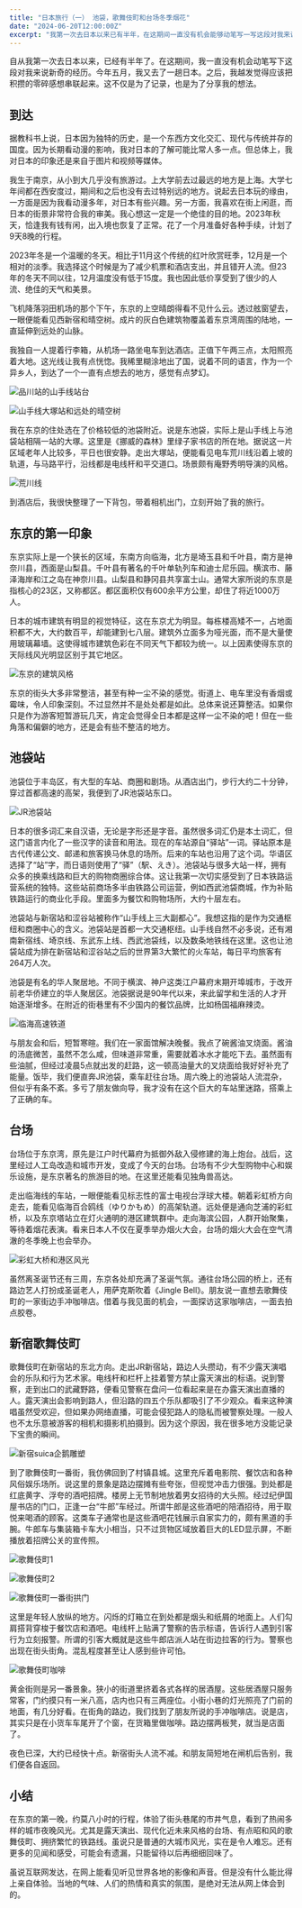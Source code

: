```yaml
---
title: "日本旅行（一） 池袋，歌舞伎町和台场冬季烟花"
date: "2024-06-20T12:00:00Z"
excerpt: "我第一次去日本以来已有半年，在这期间一直没有机会能够动笔写一写这段对我来说还算新奇的经历。今年五月我又去了一趟。在这以后我越发觉得应该把积攒出来的零碎感想串联起来。"
---
```


自从我第一次去日本以来，已经有半年了。在这期间，我一直没有机会动笔写下这段对我来说新奇的经历。今年五月，我又去了一趟日本。之后，我越发觉得应该把积攒的零碎感想串联起来。这不仅是为了记录，也是为了分享我的想法。

## 到达

据教科书上说，日本因为独特的历史，是一个东西方文化交汇、现代与传统并存的国度。因为长期看动漫的影响，我对日本的了解可能比常人多一点。但总体上，我对日本的印象还是来自于图片和视频等媒体。

我生于南京，从小到大几乎没有旅游过。上大学前去过最远的地方是上海。大学七年间都在西安度过，期间和之后也没有去过特别远的地方。说起去日本玩的缘由，一方面是因为我看动漫多年，对日本有些兴趣。另一方面，我喜欢在街上闲逛，而日本的街景非常符合我的审美。我心想这一定是一个绝佳的目的地。2023年秋天，恰逢我有钱有闲，出入境也恢复了正常。花了一个月准备好各种手续，计划了9天8晚的行程。

2023年冬是一个温暖的冬天。相比于11月这个传统的红叶欣赏旺季，12月是一个相对的淡季。我选择这个时候是为了减少机票和酒店支出，并且错开人流。但23年的冬天不同以往，12月温度没有低于15度。我也因此低价享受到了很少的人流、绝佳的天气和美景。

飞机降落羽田机场的那个下午，东京的上空晴朗得看不见什么云。透过舷窗望去，一眼便能看见西新宿和晴空树。成片的灰白色建筑物覆盖着东京湾周围的陆地，一直延伸到远处的山脉。

我独自一人提着行李箱，从机场一路坐电车到达酒店。正值下午两三点，太阳照亮着大地。这光线让我有点恍惚。我稀里糊涂地出了国，说着不同的语言，作为一个异乡人，到达了一个一直有点想去的地方，感觉有点梦幻。

![品川站的山手线站台](/assets/blog/2024-06-20-trip-to-japan-01/yamanote-sen-shinagawa.webp)

![山手线大塚站和远处的晴空树](/assets/blog/2024-06-20-trip-to-japan-01/yamanote-sen-ootsuka.webp)

我在东京的住处选在了价格较低的池袋附近。说是东池袋，实际上是山手线上与池袋站相隔一站的大塚。这里是《挪威的森林》里绿子家书店的所在地。据说这一片区域老年人比较多，平日也很安静。走出大塚站，便能看见电车荒川线沿着上坡的轨道，与马路平行，沿线都是电线杆和平交道口。场景颇有庵野秀明导演的风格。

![荒川线](/assets/blog/2024-06-20-trip-to-japan-01/arakawa-sen.webp)

到酒店后，我很快整理了一下背包，带着相机出门，立刻开始了我的旅行。

## 东京的第一印象

东京实际上是一个狭长的区域，东南方向临海，北方是埼玉县和千叶县，南方是神奈川县，西面是山梨县。千叶县有著名的千叶单轨列车和迪士尼乐园。横滨市、藤泽海岸和江之岛在神奈川县。山梨县和静冈县共享富士山。通常大家所说的东京是指核心的23区，又称都区。都区面积仅有600余平方公里，却住了将近1000万人。

日本的城市建筑有明显的视觉特征，这在东京尤为明显。每栋楼高矮不一，占地面积都不大，大约数百平，却能建到七八层。建筑外立面多为哑光面，而不是大量使用玻璃幕墙。这使得城市建筑色彩在不同天气下都较为统一。以上因素使得东京的天际线风光明显区别于其它地区。

![东京的建筑风格](/assets/blog/2024-06-20-trip-to-japan-01/ootsuka-arakawa-sen-skytree.webp)

东京的街头大多非常整洁，甚至有种一尘不染的感觉。街道上、电车里没有香烟或霉味，令人印象深刻。不过显然并不是处处都是如此。总体来说还算整洁。如果你只是作为游客短暂游玩几天，肯定会觉得全日本都是这样一尘不染的吧！但在一些角落和偏僻的地方，还是会有些不整洁的地方。

## 池袋站

池袋位于丰岛区，有大型的车站、商圈和剧场。从酒店出门，步行大约二十分钟，穿过首都高速的高架，我便到了JR池袋站东口。

![JR池袋站](/assets/blog/2024-06-20-trip-to-japan-01/jr-ikebukuro-eki.webp)

日本的很多词汇来自汉语，无论是字形还是字音。虽然很多词汇仍是本土词汇，但这门语言内化了一些汉字的读音和用法。现在的车站源自“驿站”一词。驿站原本是古代传递公文、邮递和旅客换马休息的场所。后来的车站也沿用了这个词。华语区选择了“站”字，而日语则使用了“驿”（駅、えき）。池袋站与很多大站一样，拥有众多的换乘线路和巨大的购物商圈综合体。这让我第一次切实感受到了日本铁路运营系统的独特。这些站前商场多半由铁路公司运营，例如西武池袋商城，作为补贴铁路运行的商业化手段。里面多为餐饮和购物场所，大约十层左右。

池袋站与新宿站和涩谷站被称作“山手线上三大副都心”。我想这指的是作为交通枢纽和商圈中心的含义。池袋站是首都一大交通枢纽。山手线自然不必多说，还有湘南新宿线、埼京线、东武东上线、西武池袋线，以及数条地铁线在这里。这也让池袋站成为排在新宿站和涩谷站之后的世界第3大繁忙的火车站，每日平均旅客有264万人次。

池袋是有名的华人聚居地。不同于横滨、神户这类江户幕府末期开埠城市，于改开前老华侨建立的华人聚居区。池袋据说是90年代以来，来此留学和生活的人才开始逐渐增多。在附近的街巷里有不少国内的餐饮品牌，比如杨国福麻辣烫。

![临海高速铁道](/assets/blog/2024-06-20-trip-to-japan-01/rinkai-sen.webp)

与朋友会和后，短暂寒暄。我们在一家面馆解决晚餐。我点了碗酱油叉烧面。酱油的汤底微苦，虽然不怎么咸，但味道非常重，需要就着冰水才能吃下去。虽然面有些油腻，但经过凌晨5点就出发的赶路，这一顿高油量大的叉烧面给我好好补充了能量。饭毕，我们便直奔JR池袋，乘车赶往台场。周六晚上的池袋站人流混杂，但似乎有条不紊。多亏了朋友做向导，我才没有在这个巨大的车站里迷路，搭乘上了正确的车。

## 台场

台场位于东京湾，原先是江户时代幕府为抵御外敌入侵修建的海上炮台。战后，这里经过人工岛改造和城市开发，变成了今天的台场。台场有不少大型购物中心和娱乐设施，是东京著名的旅游目的地。在这里还能看见独角兽高达。

走出临海线的车站，一眼便能看见标志性的富士电视台浮球大楼。朝着彩虹桥方向走去，能看见临海百合鸥线（ゆりかもめ）的高架轨道。远处便是通向芝浦的彩虹桥，以及东京塔站立在灯火通明的港区建筑群中。走向海滨公园，人群开始聚集，等待着烟花表演。看来日本人不仅在夏季举办烟火大会，台场的烟火大会在空气清澈的冬季晚上也会举办。

![彩虹大桥和港区风光](/assets/blog/2024-06-20-trip-to-japan-01/odaiba-rainbow-bridge-tokyo-tower.webp)

虽然离圣诞节还有三周，东京各处却充满了圣诞气氛。通往台场公园的桥上，还有路边艺人打扮成圣诞老人，用萨克斯吹着《Jingle Bell》。朋友说一直想去歌舞伎町的一家街边手冲咖啡店。借着与我见面的机会，一面探访这家咖啡店，一面去拍点胶卷。

## 新宿歌舞伎町

歌舞伎町在新宿站的东北方向。走出JR新宿站，路边人头攒动，有不少露天演唱会的乐队和行为艺术家。电线杆和栏杆上挂着警方禁止露天演出的标语。说到警察，走到出口的武藏野路，便看见警察在盘问一位看起来是在办露天演出直播的人。露天演出会影响到路人，但沿路的四五个乐队都吸引了不少观众。看来这种演唱虽然受欢迎，但如果办网络直播，可能会侵犯路人的隐私而被警察处理。一般人也不太乐意被游客的相机和摄影机拍摄到。因为这个原因，我在很多地方没能记录下宝贵的瞬间。

![新宿suica企鹅雕塑](/assets/blog/2024-06-20-trip-to-japan-01/shinjuku-eki-suika-pengin.webp)

到了歌舞伎町一番街，我仿佛回到了村镇县城。这里充斥着电影院、餐饮店和各种风俗娱乐场所。说这里的景象是路边摆摊有些夸张，但视觉冲击力很强。到处都是红底黄字、浮夸的酒吧招牌。楼房上无节制地放着男女招待的大头照。经过纪伊国屋书店的门口，正逢一台“牛郎”车经过。所谓牛郎是这些酒吧的陪酒招待，用于取悦来喝酒的顾客。这类车子通常也是这些酒吧花钱展示自家实力的，颇有黑道的手腕。牛郎车与集装箱卡车大小相当，只不过货物区域放着巨大的LED显示屏，不断播放着招牌公关的宣传照。

![歌舞伎町1](/assets/blog/2024-06-20-trip-to-japan-01/kabukicho.webp)

![歌舞伎町2](/assets/blog/2024-06-20-trip-to-japan-01/kabukicho-2.webp)

![歌舞伎町一番街拱门](/assets/blog/2024-06-20-trip-to-japan-01/kabukicho-ichibangai-arch.webp)

这里是年轻人放纵的地方。闪烁的灯箱立在到处都是烟头和纸屑的地面上。人们勾肩搭背穿梭于餐饮店和酒吧。电线杆上贴满了警察的告示标语，告诉行人遇到引客行为立刻报警。所谓的引客大概就是这些牛郎店派人站在街边拉客的行为。警察也出现在街头街角。混乱程度甚至让人感到些许可怕。

![歌舞伎町咖啡](/assets/blog/2024-06-20-trip-to-japan-01/kabukicho-cafe.webp)

黄金街则是另一番景象。狭小的街道里挤着各式各样的居酒屋。这些居酒屋只服务常客，门约摸只有一米八高，店内也只有三两座位。小街小巷的灯光照亮了门前的地面，有几分好看。在街角的路边，我们找到了朋友所说的手冲咖啡店。说是店，其实只是在小货车车尾开了个窗，在货箱里做咖啡。路边摆两板凳，就当是店面了。

夜色已深，大约已经快十点。新宿街头人流不减。和朋友简短地在闸机后告别，我们便各自返回。

## 小结

在东京的第一晚，约莫八小时的行程，体验了街头巷尾的市井气息，看到了热闹多样的城市夜晚风光。尤其是露天演出、现代化近未来风格的台场、有点昭和风的歌舞伎町、拥挤繁忙的铁路线。虽说只是普通的大城市风光，实在是令人难忘。还有更多的见闻和感受，可能会有遗漏，只能留待以后再细细回味了。

虽说互联网发达，在网上能看见听见世界各地的影像和声音。但是没有什么能比得上亲自体验。当地的气味、人们的热情和真实的氛围，是绝对无法从网上体会到的。
